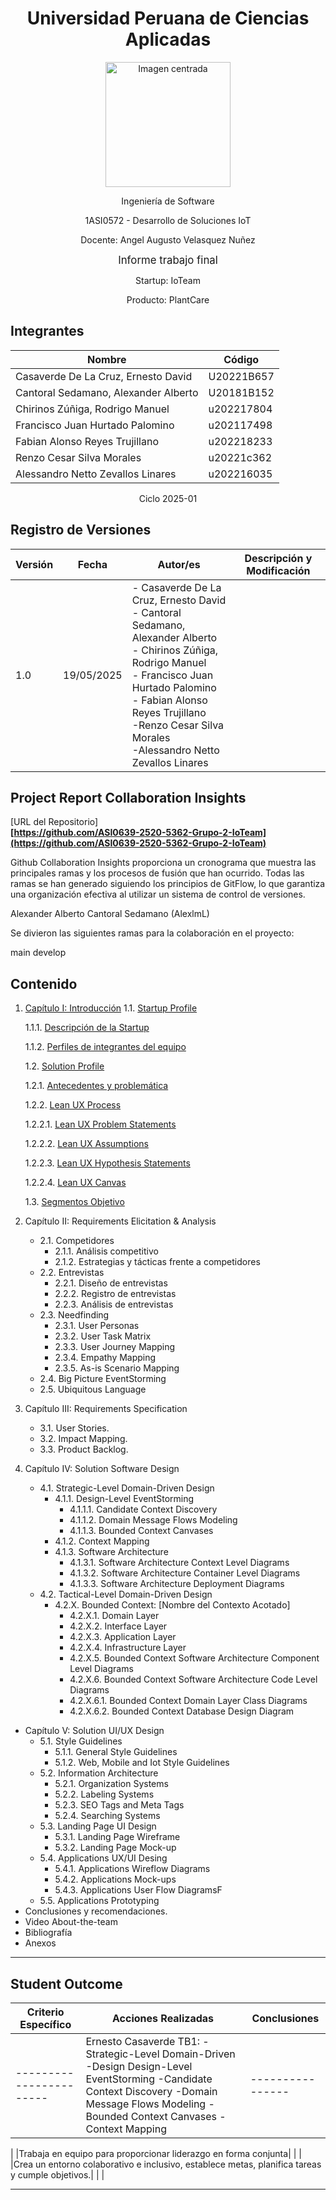 <div align="center">

# Universidad Peruana de Ciencias Aplicadas

</div>

<div align="center">
  <img src="https://upload.wikimedia.org/wikipedia/commons/f/fc/UPC_logo_transparente.png" alt="Imagen centrada" width="200"/>
</div>

<div align="center">

Ingeniería de Software

1ASI0572 - Desarrollo de Soluciones IoT

Docente: Angel Augusto Velasquez Nuñez

<big>Informe trabajo final</big>

Startup: IoTeam

Producto: PlantCare

</div>

## Integrantes

| **Nombre**                           | **Código** |
| ------------------------------------ | ---------- |
| Casaverde De La Cruz, Ernesto David  | U20221B657 |
| Cantoral Sedamano, Alexander Alberto | U20181B152 |
| Chirinos Zúñiga, Rodrigo Manuel      | u202217804 |
| Francisco Juan Hurtado Palomino      | u202117498 |
| Fabian Alonso Reyes Trujillano       | u202218233 |
| Renzo Cesar Silva Morales            | u20221c362 |
| Alessandro Netto Zevallos Linares    | u202216035 |

<div align="center">
Ciclo 2025-01

</div>

## Registro de Versiones

| **Versión** | **Fecha**  | **Autor/es**                                                                                                                                                                                                                                                           | **Descripción y Modificación** |
| ----------- | ---------- | ---------------------------------------------------------------------------------------------------------------------------------------------------------------------------------------------------------------------------------------------------------------------- | ------------------------------ |
| 1.0         | 19/05/2025 | - Casaverde De La Cruz, Ernesto David <br>- Cantoral Sedamano, Alexander Alberto <br>- Chirinos Zúñiga, Rodrigo Manuel <br>- Francisco Juan Hurtado Palomino<br>- Fabian Alonso Reyes Trujillano <br>-Renzo Cesar Silva Morales <br>-Alessandro Netto Zevallos Linares |

## Project Report Collaboration Insights

[URL del Repositorio]  
**[https://github.com/ASI0639-2520-5362-Grupo-2-IoTeam](https://github.com/ASI0639-2520-5362-Grupo-2-IoTeam)**

Github Collaboration Insights proporciona un cronograma que muestra las principales ramas y los procesos de fusión que han ocurrido. Todas las ramas se han generado siguiendo los principios de GitFlow, lo que garantiza una organización efectiva al utilizar un sistema de control de versiones.

Alexander Alberto Cantoral Sedamano (AlexlmL)

Se divieron las siguientes ramas para la colaboración en el proyecto:

main
develop

## Contenido

1. [Capítulo I: Introducción](docs/Chapter_1.md#capítulo-i-presentación)
    1.1. [Startup Profile](docs/Chapter_1.md#11-startup-profile)

    1.1.1. [Descripción de la Startup](docs/chapter-1.md#111-descripción-de-la-startup)

    1.1.2. [Perfiles de integrantes del equipo](docs/Chapter_1.md#112-perfiles-de-integrantes-del-equipo)

    1.2. [Solution Profile](docs/Chapter_1.md#12-solution-profile)

    1.2.1. [Antecedentes y problemática](docs/Chapter_1.md#121-antecedentes-y-problemática)

    1.2.2. [Lean UX Process](docs/Chapter_1.md#122-lean-ux-process)

    1.2.2.1. [Lean UX Problem Statements](docs/Chapter_1.md#1221-lean-ux-problem-statements)
     
    1.2.2.2. [Lean UX Assumptions](docs/Chapter_1.md#1222-lean-ux-assumptions)   

    1.2.2.3. [Lean UX Hypothesis Statements](docs/Chapter_1.md#1223-lean-ux-hypothesis-statements)

    1.2.2.4. [Lean UX Canvas](docs/Chapter_1.md#1224-lean-ux-canvas)

    1.3. [Segmentos Objetivo](docs/Chapter_1.md#13-segmentos-objetivos)

2. Capítulo II: Requirements Elicitation & Analysis
   - 2.1. Competidores
     - 2.1.1. Análisis competitivo
     - 2.1.2. Estrategias y tácticas frente a competidores
   - 2.2. Entrevistas
     - 2.2.1. Diseño de entrevistas
     - 2.2.2. Registro de entrevistas
     - 2.2.3. Análisis de entrevistas
   - 2.3. Needfinding
     - 2.3.1. User Personas
     - 2.3.2. User Task Matrix
     - 2.3.3. User Journey Mapping
     - 2.3.4. Empathy Mapping
     - 2.3.5. As-is Scenario Mapping
   - 2.4. Big Picture EventStorming
   - 2.5. Ubiquitous Language
3. Capítulo III: Requirements Specification
   - 3.1. User Stories.
   - 3.2. Impact Mapping.
   - 3.3. Product Backlog.
4. Capítulo IV: Solution Software Design
   - 4.1. Strategic-Level Domain-Driven Design
     - 4.1.1. Design-Level EventStorming
       - 4.1.1.1. Candidate Context Discovery
       - 4.1.1.2. Domain Message Flows Modeling
       - 4.1.1.3. Bounded Context Canvases
     - 4.1.2. Context Mapping
     - 4.1.3. Software Architecture
       - 4.1.3.1. Software Architecture Context Level Diagrams
       - 4.1.3.2. Software Architecture Container Level Diagrams
       - 4.1.3.3. Software Architecture Deployment Diagrams
   - 4.2. Tactical-Level Domain-Driven Design
     - 4.2.X. Bounded Context: [Nombre del Contexto Acotado]
       - 4.2.X.1. Domain Layer
       - 4.2.X.2. Interface Layer
       - 4.2.X.3. Application Layer
       - 4.2.X.4. Infrastructure Layer
       - 4.2.X.5. Bounded Context Software Architecture Component Level Diagrams
       - 4.2.X.6. Bounded Context Software Architecture Code Level Diagrams
       - 4.2.X.6.1. Bounded Context Domain Layer Class Diagrams
       - 4.2.X.6.2. Bounded Context Database Design Diagram

- Capítulo V: Solution UI/UX Design
  - 5.1. Style Guidelines
    - 5.1.1. General Style Guidelines
    - 5.1.2. Web, Mobile and Iot Style Guidelines
  - 5.2. Information Architecture
    - 5.2.1. Organization Systems
    - 5.2.2. Labeling Systems
    - 5.2.3. SEO Tags and Meta Tags
    - 5.2.4. Searching Systems
  - 5.3. Landing Page UI Design
    - 5.3.1. Landing Page Wireframe
    - 5.3.2. Landing Page Mock-up
  - 5.4. Applications UX/UI Desing
    - 5.4.1. Applications Wireflow Diagrams
    - 5.4.2. Applications Mock-ups
    - 5.4.3. Applications User Flow DiagramsF
  - 5.5. Applications Prototyping
- Conclusiones y recomendaciones.
- Video About-the-team
- Bibliografía
- Anexos

---

## Student Outcome

| **Criterio Específico** | **Acciones Realizadas** | **Conclusiones** | 
| ----------------------- | ----------------------- | ---------------- |
| ----------------------- | Ernesto Casaverde TB1: -Strategic-Level Domain-Driven -Design Design-Level EventStorming -Candidate Context Discovery -Domain Message Flows Modeling -Bounded Context Canvases - Context Mapping  | ---------------- |

|
|Trabaja en equipo para proporcionar liderazgo en forma conjunta| | |
|Crea un entorno colaborativo e inclusivo, establece metas, planifica tareas y cumple objetivos.| | |

---